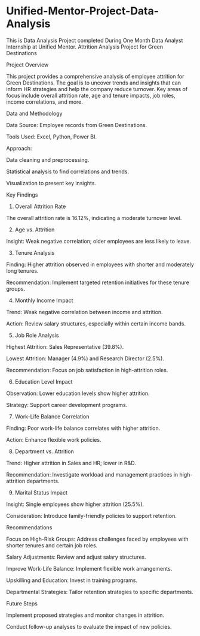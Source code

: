 # Unified-Mentor-Project-Data-Analysis
This is Data Analysis Project completed During One Month Data Analyst Internship at Unified Mentor.
Attrition Analysis Project for Green Destinations

Project Overview

This project provides a comprehensive analysis of employee attrition for Green Destinations. The goal is to uncover trends and insights that can inform HR strategies and help the company reduce turnover. Key areas of focus include overall attrition rate, age and tenure impacts, job roles, income correlations, and more.

Data and Methodology

Data Source: Employee records from Green Destinations.

Tools Used: Excel, Python, Power BI.

Approach:

Data cleaning and preprocessing.

Statistical analysis to find correlations and trends.

Visualization to present key insights.

Key Findings

1. Overall Attrition Rate

The overall attrition rate is 16.12%, indicating a moderate turnover level.

2. Age vs. Attrition

Insight: Weak negative correlation; older employees are less likely to leave.

3. Tenure Analysis

Finding: Higher attrition observed in employees with shorter and moderately long tenures.

Recommendation: Implement targeted retention initiatives for these tenure groups.

4. Monthly Income Impact

Trend: Weak negative correlation between income and attrition.

Action: Review salary structures, especially within certain income bands.

5. Job Role Analysis

Highest Attrition: Sales Representative (39.8%).

Lowest Attrition: Manager (4.9%) and Research Director (2.5%).

Recommendation: Focus on job satisfaction in high-attrition roles.

6. Education Level Impact

Observation: Lower education levels show higher attrition.

Strategy: Support career development programs.

7. Work-Life Balance Correlation

Finding: Poor work-life balance correlates with higher attrition.

Action: Enhance flexible work policies.

8. Department vs. Attrition

Trend: Higher attrition in Sales and HR; lower in R&D.

Recommendation: Investigate workload and management practices in high-attrition departments.

9. Marital Status Impact

Insight: Single employees show higher attrition (25.5%).

Consideration: Introduce family-friendly policies to support retention.

Recommendations

Focus on High-Risk Groups: Address challenges faced by employees with shorter tenures and certain job roles.

Salary Adjustments: Review and adjust salary structures.

Improve Work-Life Balance: Implement flexible work arrangements.

Upskilling and Education: Invest in training programs.

Departmental Strategies: Tailor retention strategies to specific departments.

Future Steps

Implement proposed strategies and monitor changes in attrition.

Conduct follow-up analyses to evaluate the impact of new policies.
